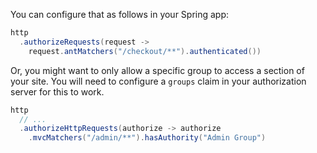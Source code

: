 You can configure that as follows in your Spring app:

```java
http
  .authorizeRequests(request ->
    request.antMatchers("/checkout/**").authenticated())
```

Or, you might want to only allow a specific group to access a section of your site. You will need to configure a `groups` claim in your authorization server for this to work.

```java
http
  // ...
  .authorizeHttpRequests(authorize -> authorize
    .mvcMatchers("/admin/**").hasAuthority("Admin Group")
```
